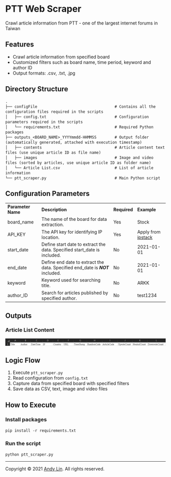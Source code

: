 # PTT Web Scraper

Crawl article information from PTT - one of the largest internet forums in Taiwan

## Features
* Crawl article information from specified board
* Customized filters such as board name, time period, keyword and author ID
* Output formats: .csv, .txt, .jpg

## Directory Structure
    .
    ├── configFile                                  # Contains all the configuration files required in the scripts
    │   ├── config.txt                              # Configuration parameters required in the scripts
    │   └── requirements.txt                        # Required Python packages
    ├── outputs_<BOARD_NAME>_YYYYmmdd-HHMMSS        # Output folder (automatically generated, attached with execution timestamp)
    │   ├── contents                                # Article content text files (use unique article ID as file name)
    │   ├── images                                  # Image and video files (sorted by articles, use unique article ID as folder name)
    │   └── Article List.csv                        # List of article information
    └── ptt_scraper.py                              # Main Python script

## Configuration Parameters
<table>
    <tr>
        <td><strong>Parameter Name</strong></td>
        <td><strong>Description</strong></td>
        <td><strong>Required</strong></td>
        <td><strong>Example</strong></td>
    </tr>
    <tr>
        <td>board_name</td>
        <td>The name of the board for data extraction.</td>
        <td>Yes</td>
        <td>Stock</td>
    </tr>
    <tr>
        <td>API_KEY</td>
        <td>The API key for identifying IP location.</td>
        <td>Yes</td>
        <td>Apply from <a href="https://ipstack.com/">ipstack</a></td>
    </tr>
    <tr>
        <td>start_date</td>
        <td>Define start date to extract the data. Specified start_date is included.</td>
        <td>No</td>
        <td>2021-01-01</td>
    </tr>
    <tr>
        <td>end_date</td>
        <td>Define end date to extract the data. Specified end_date is <strong><i>NOT</i></strong> included.</td>
        <td>No</td>
        <td>2021-01-01</td>
    </tr>
    <tr>
        <td>keyword</td>
        <td>Keyword used for searching title.</td>
        <td>No</td>
        <td>ARKK</td>
    </tr>
    <tr>
        <td>author_ID</td>
        <td>Search for articles published by specified author.</td>
        <td>No</td>
        <td>test1234</td>
    </tr>
</table>

## Outputs
### Article List Content
![CSV Header](https://github.com/andy2167565/PTT-Scraper/blob/000323aaa06221ff12232b8fabc12938398ba025/configFile/Article%20List%20Header.JPG)

## Logic Flow
1.	Execute ```ptt_scraper.py```
2.	Read configuration from ```config.txt```
3.	Capture data from specified board with specified filters
4.	Save data as CSV, text, image and video files

## How to Execute
### Install packages
```
pip install -r requirements.txt
```

### Run the script
```
python ptt_scraper.py
```
***
Copyright © 2021 [Andy Lin](https://github.com/andy2167565). All rights reserved.
